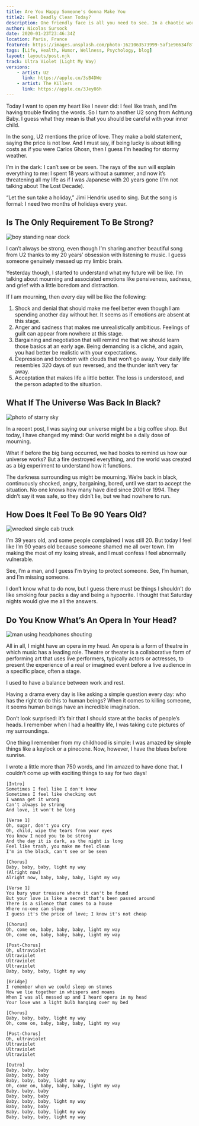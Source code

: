 ```yaml
---
title: Are You Happy Someone's Gonna Make You 
title2: Feel Deadly Clean Today?
description: One friendly face is all you need to see. In a chaotic world where we struggle to make sense, we might rely on simple things to have a good day.
author: Nicolas Sursock
date: 2020-01-23T23:46:34Z
location: Paris, France
featured: https://images.unsplash.com/photo-1621063573999-5af1e96634f8?ixlib=rb-1.2.1&ixid=MnwxMjA3fDB8MHxwaG90by1wYWdlfHx8fGVufDB8fHx8&auto=format&fit=crop
tags: [Life, Health, Humor, Wellness, Psychology, blog]
layout: layouts/post.njk
track: Ultra Violet (Light My Way)
versions:
    - artist: U2
      link: https://apple.co/3sB4DWe
    - artist: The Killers
      link: https://apple.co/3Jey86h
---
```


Today I want to open my heart like I never did: I feel like trash, and I’m having trouble finding the words. So I turn to another U2 song from Achtung Baby. I guess what they mean is that you should be careful with your inner child.

In the song, U2 mentions the price of love. They make a bold statement, saying the price is not low. And I must say, if being lucky is about killing costs as if you were Carlos Ghosn, then I guess I’m heading for stormy weather.

I’m in the dark: I can’t see or be seen. The rays of the sun will explain everything to me: I spent 18 years without a summer, and now it’s threatening all my life as if I was Japanese with 20 years gone (I’m not talking about The Lost Decade).

“Let the sun take a holiday,” Jimi Hendrix used to sing. But the song is formal: I need two months of holidays every year.

## Is The Only Requirement To Be Strong?

<aside class="  md:-mr-56 md:float-right w-full md:w-2/3 md:px-8">
  <img x-intersect.once.ratio-0="$el.src = $el.dataset.src" class="rounded-lg" alt="boy standing near dock" data-src="https://images.unsplash.com/photo-1471286174890-9c112ffca5b4?ixlib=rb-1.2.1&ixid=MnwxMjA3fDB8MHxwaG90by1wYWdlfHx8fGVufDB8fHx8&auto=format&fit=crop&q=80&w=800&h=600">
</aside>

I can’t always be strong, even though I’m sharing another beautiful song from U2 thanks to my 20 years’ obsession with listening to music. I guess someone genuinely messed up my limbic brain.

Yesterday though, I started to understand what my future will be like. I’m talking about mourning and associated emotions like pensiveness, sadness, and grief with a little boredom and distraction.

If I am mourning, then every day will be like the following:
 1. Shock and denial that should make me feel better even though I am spending another day without her. It seems as if emotions are absent at this stage.
 2. Anger and sadness that makes me unrealistically ambitious. Feelings of guilt can appear from nowhere at this stage.
 3. Bargaining and negotiation that will remind me that we should learn those basics at an early age. Being demanding is a cliché, and again, you had better be realistic with your expectations.
 4. Depression and boredom with clouds that won’t go away. Your daily life resembles 320 days of sun reversed, and the thunder isn’t very far away.
 5. Acceptation that makes life a little better. The loss is understood, and the person adapted to the situation.

## What If The Universe Was Back In Black?

<aside class="md:-ml-56 md:float-left w-full md:w-2/3 md:px-8">
  <img x-intersect.once.ratio-0="$el.src = $el.dataset.src" class="rounded-lg" alt="photo of starry sky" data-src="https://images.unsplash.com/photo-1506318137071-a8e063b4bec0?ixlib=rb-1.2.1&ixid=MnwxMjA3fDB8MHxwaG90by1wYWdlfHx8fGVufDB8fHx8&auto=format&fit=crop&q=80&w=800&h=600">
</aside>

In a recent post, I was saying our universe might be a big coffee shop. But today, I have changed my mind: Our world might be a daily dose of mourning.

What if before the big bang occurred, we had books to remind us how our universe works? But a fire destroyed everything, and the world was created as a big experiment to understand how it functions.

The darkness surrounding us might be mourning. We’re back in black, continuously shocked, angry, bargaining, bored, until we start to accept the situation. No one knows how many have died since 2001 or 1994. They didn’t say it was safe, so they didn’t lie, but we had nowhere to run.

## How Does It Feel To Be 90 Years Old?

<aside class="  md:-mr-56 md:float-right w-full md:w-2/3 md:px-8">
  <img x-intersect.once.ratio-0="$el.src = $el.dataset.src" class="rounded-lg" alt="wrecked single cab truck" data-src="https://images.unsplash.com/photo-1510253557056-5dd072a2a7ea?ixlib=rb-1.2.1&ixid=MnwxMjA3fDB8MHxwaG90by1wYWdlfHx8fGVufDB8fHx8&auto=format&fit=crop&q=80&w=800&h=600">
</aside>

I’m 39 years old, and some people complained I was still 20. But today I feel like I’m 90 years old because someone shamed me all over town. I’m making the most of my losing streak, and I must confess I feel abnormally vulnerable.

See, I’m a man, and I guess I’m trying to protect someone. See, I’m human, and I‌’m missing someone.

I don’t know what to do now, but I guess there must be things I shouldn’t do like smoking four packs a day and being a hypocrite. I thought that Saturday nights would give me all the answers.

## Do You Know What’s An Opera In Your Head?

<aside class="md:-ml-56 md:float-left w-full md:w-2/3 md:px-8">
  <img x-intersect.once.ratio-0="$el.src = $el.dataset.src" class="rounded-lg" alt="man using headphones shouting" data-src="https://images.unsplash.com/photo-1521016204421-ca6b42a64fd0?ixlib=rb-1.2.1&ixid=MnwxMjA3fDB8MHxwaG90by1wYWdlfHx8fGVufDB8fHx8&auto=format&fit=crop&q=80&w=800&h=600">
</aside>

All in all, I might have an opera in my head. An opera is a form of theatre in which music has a leading role. Theatre or theater is a collaborative form of performing art that uses live performers, typically actors or actresses, to present the experience of a real or imagined event before a live audience in a specific place, often a stage.

I used to have a balance between work and rest.

Having a drama every day is like asking a simple question every day: who has the right to do this to human beings? When it comes to killing someone, it seems human beings have an incredible imagination.

Don’t look surprised: it’s fair that I should stare at the backs of people’s heads. I remember when I had a healthy life, I was taking cute pictures of my surroundings.

One thing I remember from my childhood is simple: I was amazed by simple things like a keylock or a pinecone. Now, however, I have the blues before sunrise.

I wrote a little more than 750 words, and I’m amazed to have done that. I couldn’t come up with exciting things to say for two days!

```
[Intro]
Sometimes I feel like I don't know
Sometimes I feel like checking out
I wanna get it wrong
Can't always be strong
And love, it won't be long

[Verse 1]
Oh, sugar, don't you cry
Oh, child, wipe the tears from your eyes
You know I need you to be strong
And the day it is dark, as the night is long
Feel like trash, you make me feel clean
I'm in the black, can't see or be seen

[Chorus]
Baby, baby, baby, light my way
(Alright now)
Alright now, baby, baby, baby, light my way

[Verse 1]
You bury your treasure where it can't be found
But your love is like a secret that's been passed around
There is a silence that comes to a house
Where no-one can sleep
I guess it's the price of love; I know it's not cheap

[Chorus]
Oh, come on, baby, baby, baby, light my way
Oh, come on, baby, baby, baby, light my way

[Post-Chorus]
Oh, ultraviolet
Ultraviolet
Ultraviolet
Ultraviolet
Baby, baby, baby, light my way

[Bridge]
I remember when we could sleep on stones
Now we lie together in whispers and moans
When I was all messed up and I heard opera in my head
Your love was a light bulb hanging over my bed

[Chorus]
Baby, baby, baby, light my way
Oh, come on, baby, baby, baby, light my way

[Post-Chorus]
Oh, ultraviolet
Ultraviolet
Ultraviolet
Ultraviolet

[Outro]
Baby, baby, baby
Baby, baby, baby
Baby, baby, baby, light my way
Oh, come on, baby, baby, baby, light my way
Baby, baby, baby
Baby, baby, baby
Baby, baby, baby, light my way
Baby, baby, baby
Baby, baby, baby, light my way
Baby, baby, baby, light my way
```
